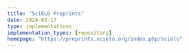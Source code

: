 ```yaml
---
title: "SciELO Preprints"
date: 2024-03-17
type: implementations
implementation_types: [repository]
homepage: "https://preprints.scielo.org/index.php/scielo"
---
```


